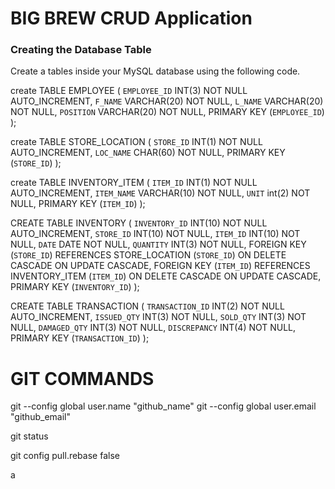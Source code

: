 # BIG BREW CRUD Application

### ****Creating the Database Table****

Create a tables inside your MySQL database using the following code.

create TABLE EMPLOYEE (
    `EMPLOYEE_ID` INT(3) NOT NULL AUTO_INCREMENT,
    `F_NAME` VARCHAR(20) NOT NULL,
    `L_NAME` VARCHAR(20) NOT NULL,
    `POSITION` VARCHAR(20) NOT NULL,
    PRIMARY KEY (`EMPLOYEE_ID`)
);

create TABLE STORE_LOCATION (
    `STORE_ID` INT(1) NOT NULL AUTO_INCREMENT,
    `LOC_NAME` CHAR(60) NOT NULL,
    PRIMARY KEY (`STORE_ID`)
);

create TABLE INVENTORY_ITEM (
    `ITEM_ID` INT(1) NOT NULL AUTO_INCREMENT,
    `ITEM_NAME` VARCHAR(10) NOT NULL,
    `UNIT` int(2) NOT NULL,
    PRIMARY KEY (`ITEM_ID`)
);

CREATE TABLE INVENTORY (
    `INVENTORY_ID` INT(10) NOT NULL AUTO_INCREMENT,
    `STORE_ID` INT(10) NOT NULL, 
    `ITEM_ID` INT(10) NOT NULL,
    `DATE` DATE NOT NULL, 
    `QUANTITY` INT(3) NOT NULL,
    FOREIGN KEY (`STORE_ID`) REFERENCES STORE_LOCATION (`STORE_ID`)
        ON DELETE CASCADE ON UPDATE CASCADE, 
    FOREIGN KEY (`ITEM_ID`) REFERENCES INVENTORY_ITEM (`ITEM_ID`)
        ON DELETE CASCADE ON UPDATE CASCADE, 
    PRIMARY KEY (`INVENTORY_ID`)
);

CREATE TABLE TRANSACTION (
    `TRANSACTION_ID` INT(2) NOT NULL AUTO_INCREMENT,
    `ISSUED_QTY` INT(3) NOT NULL,
    `SOLD_QTY` INT(3) NOT NULL,
    `DAMAGED_QTY` INT(3) NOT NULL,
    `DISCREPANCY` INT(4) NOT NULL,
    PRIMARY KEY (`TRANSACTION_ID`)
);

# GIT COMMANDS #

git --config global user.name "github_name"
git --config global user.email "github_email"


git status

git config pull.rebase false


a
